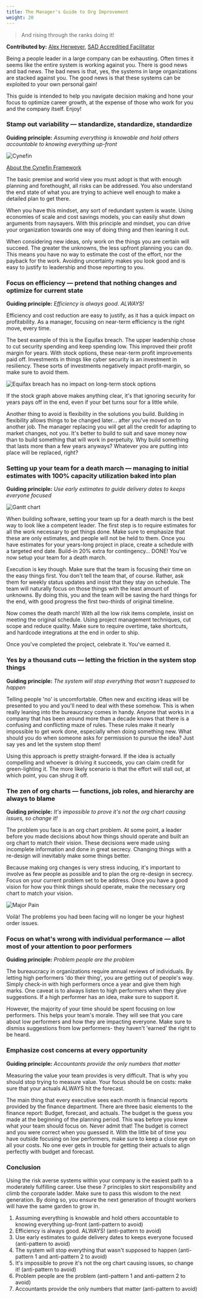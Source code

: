 ```yaml
---
title: The Manager's Guide to Org Improvement
weight: 20
---
```


> And rising through the ranks doing it!

**Contributed by:** [Alex Herweyer](https://medium.com/@alexherweyer/the-managers-guide-to-slowly-killing-your-org-31b5768ac1d5), [SAD Accreditied Facilitator](../../certifications/advanced-certifications/#scaled-agile-dev-ops-accredited-facilitators)

Being a people leader in a large company can be exhausting. Often times it seems like the entire system is working against you. There is good news and bad news. The bad news is that, yes, the systems in large organizations are stacked against you. The good news is that these systems can be exploited to your own personal gain!

This guide is intended to help you navigate decision making and hone your focus to optimize career growth, at the expense of those who work for you and the company itself. Enjoy!

### Stamp out variability — standardize, standardize, standardize

**Guiding principle:** *Assuming everything is knowable and hold others accountable to knowing everything up-front*

![Cynefin](cynefin.png)

[About the Cynefin Framework](https://thecynefin.co/about-us/about-cynefin-framework/)

The basic premise and world view you must adopt is that with enough planning and forethought, all risks can be addressed. You also understand the end state of what you are trying to achieve well enough to make a detailed plan to get there.

When you have this mindset, any sort of redundant system is waste. Using economies of scale and cost savings models, you can easily shut down arguments from naysayers. With this principle and mindset, you can drive your organization towards one way of doing thing and then leaning it out.

When considering new ideas, only work on the things you are certain will succeed. The greater the unknowns, the less upfront planning you can do. This means you have no way to estimate the cost of the effort, nor the payback for the work. Avoiding uncertainty makes you look good and is easy to justify to leadership and those reporting to you.

### Focus on efficiency — pretend that nothing changes and optimize for current state

**Guiding principle:** *Efficiency is always good. ALWAYS!*

Efficiency and cost reduction are easy to justify, as it has a quick impact on profitability. As a manager, focusing on near-term efficiency is the right move, every time.

The best example of this is the Equifax breach. The upper leadership chose to cut security spending and keep spending low. This improved their profit margin for years. With stock options, these near-term profit improvements paid off. Investments in things like cyber security is an investment in resiliency. These sorts of investments negatively impact profit-margin, so make sure to avoid them.

![Equifax breach has no impact on long-term stock options](equifax.png)

If the stock graph above makes anything clear, it's that ignoring security for years pays off in the end, even if your bet turns sour for a little while.

Another thing to avoid is flexibility in the solutions you build. Building in flexibility allows things to be changed later… after you've moved on to another job. The manager replacing you will get all the credit for adapting to market changes, not you. It's better to build to suit and save money now than to build something that will work in perpetuity. Why build something that lasts more than a few years anyways? Whatever you are putting into place will be replaced, right?

### Setting up your team for a death march — managing to initial estimates with 100% capacity utilization baked into plan

**Guiding principle:** *Use early estimates to guide delivery dates to keeps everyone focused*

![Gantt chart](gantt.png)

When building software, setting your team up for a death march is the best way to look like a competent leader. The first step is to require estimates for all the work necessary to get things done. Make sure to emphasize that these are only estimates, and people will not be held to them. Once you have estimates for your years-long project in place, create a schedule with a targeted end date. Build-in 20% extra for contingency… DONE! You've now setup your team for a death march.

Execution is key though. Make sure that the team is focusing their time on the easy things first. You don't tell the team that, of course. Rather, ask them for weekly status updates and insist that they stay on schedule. The team will naturally focus on those things with the least amount of unknowns. By doing this, you and the team will be saving the hard things for the end, with good progress the first two-thirds of original timeline.

Now comes the death march! With all the low risk items complete, insist on meeting the original schedule. Using project management techniques, cut scope and reduce quality. Make sure to require overtime, take shortcuts, and hardcode integrations at the end in order to ship.

Once you've completed the project, celebrate it. You've earned it.

### Yes by a thousand cuts — letting the friction in the system stop things

**Guiding principle:** *The system will stop everything that wasn't supposed to happen*

Telling people 'no' is uncomfortable. Often new and exciting ideas will be presented to you and you'll need to deal with these somehow. This is when really leaning into the bureaucracy comes in handy. Anyone that works in a company that has been around more than a decade knows that there is a confusing and conflicting maze of rules. These rules make it nearly impossible to get work done, especially when doing something new. What should you do when someone asks for permission to pursue the idea? Just say yes and let the system stop them!

Using this approach is pretty straight-forward. If the idea is actually compelling and whoever is driving it succeeds, you can claim credit for green-lighting it. The more likely scenario is that the effort will stall out, at which point, you can shrug it off.

### The zen of org charts — functions, job roles, and hierarchy are always to blame

**Guiding principle:** *It's impossible to prove it's not the org chart causing issues, so change it!*

The problem you face is an org chart problem. At some point, a leader before you made decisions about how things should operate and built an org chart to match their vision. These decisions were made using incomplete information and done in great secrecy. Changing things with a re-design will inevitably make some things better.

Because making org changes is very stress inducing, it's important to involve as few people as possible and to plan the org re-design in secrecy. Focus on your current problem set to be address. Once you have a good vision for how you think things should operate, make the necessary org chart to match your vision.

![Major Pain](major-pain.jpg)

Voilà! The problems you had been facing will no longer be your highest order issues.

### Focus on what's wrong with individual performance — allot most of your attention to poor performers

**Guiding principle:** *Problem people are the problem*

The bureaucracy in organizations require annual reviews of individuals. By letting high performers 'do their thing', you are getting out of people's way. Simply check-in with high performers once a year and give them high marks. One caveat is to always listen to high performers when they give suggestions. If a high performer has an idea, make sure to support it.

However, the majority of your time should be spent focusing on low performers. This helps your team's morale. They will see that you care about low performers and how they are impacting everyone. Make sure to dismiss suggestions from low performers- they haven't 'earned' the right to be heard.

### Emphasize cost concerns at every opportunity

**Guiding principle:** *Accountants provide the only numbers that matter*

Measuring the value your team provides is very difficult. That is why you should stop trying to measure value. Your focus should be on costs: make sure that your actuals ALWAYS hit the forecast.

The main thing that every executive sees each month is financial reports provided by the finance department. There are three basic elements to the finance report: Budget, forecast, and actuals. The budget is the guess you made at the beginning of the planning period. This was before you knew what your team should focus on. Never admit that! The budget is correct and you were correct when you guessed it. With the little bit of time you have outside focusing on low performers, make sure to keep a close eye on all your costs. No one ever gets in trouble for getting their actuals to align perfectly with budget and forecast.

### Conclusion

Using the risk averse systems within your company is the easiest path to a moderately fulfilling career. Use these 7 principles to skirt responsibility and climb the corporate ladder. Make sure to pass this wisdom to the next generation. By doing so, you ensure the next generation of thought workers will have the same garden to grow in.

1. Assuming everything is knowable and hold others accountable to knowing everything up-front (anti-pattern to avoid)
2. Efficiency is always good. ALWAYS! (anti-pattern to avoid)
3. Use early estimates to guide delivery dates to keeps everyone focused (anti-pattern to avoid)
4. The system will stop everything that wasn't supposed to happen (anti-pattern 1 and anti-pattern 2 to avoid)
5. It's impossible to prove it's not the org chart causing issues, so change it! (anti-pattern to avoid)
6. Problem people are the problem (anti-pattern 1 and anti-pattern 2 to avoid)
7. Accountants provide the only numbers that matter (anti-pattern to avoid)
